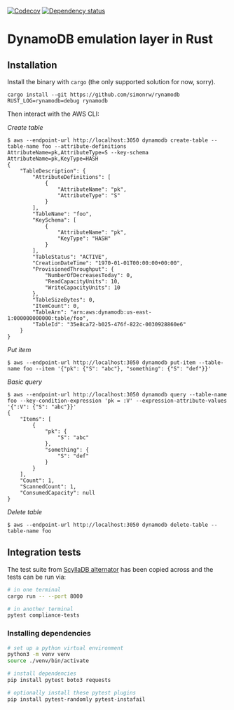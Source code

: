 <!-- [![Crates.io](https://img.shields.io/crates/v/cargo-index-transit.svg)](https://crates.io/crates/cargo-index-transit) -->
<!-- [![Documentation](https://docs.rs/cargo-index-transit/badge.svg)](https://docs.rs/cargo-index-transit/) -->
[![Codecov](https://codecov.io/github/simonrw/rynamodb/coverage.svg?branch=main)](https://codecov.io/gh/simonrw/rynamodb)
[![Dependency status](https://deps.rs/repo/github/simonrw/rynamodb/status.svg)](https://deps.rs/repo/github/simonrw/rynamodb)

# DynamoDB emulation layer in Rust

## Installation

Install the binary with `cargo` (the only supported solution for now, sorry).

```
cargo install --git https://github.com/simonrw/rynamodb
RUST_LOG=rynamodb=debug rynamodb
```

Then interact with the AWS CLI:

*Create table*
```
$ aws --endpoint-url http://localhost:3050 dynamodb create-table --table-name foo --attribute-definitions AttributeName=pk,AttributeType=S --key-schema AttributeName=pk,KeyType=HASH
{
    "TableDescription": {
        "AttributeDefinitions": [
            {
                "AttributeName": "pk",
                "AttributeType": "S"
            }
        ],
        "TableName": "foo",
        "KeySchema": [
            {
                "AttributeName": "pk",
                "KeyType": "HASH"
            }
        ],
        "TableStatus": "ACTIVE",
        "CreationDateTime": "1970-01-01T00:00:00+00:00",
        "ProvisionedThroughput": {
            "NumberOfDecreasesToday": 0,
            "ReadCapacityUnits": 10,
            "WriteCapacityUnits": 10
        },
        "TableSizeBytes": 0,
        "ItemCount": 0,
        "TableArn": "arn:aws:dynamodb:us-east-1:000000000000:table/foo",
        "TableId": "35e8ca72-b025-476f-822c-0030928860e6"
    }
}
```

*Put item*
```
$ aws --endpoint-url http://localhost:3050 dynamodb put-item --table-name foo --item '{"pk": {"S": "abc"}, "something": {"S": "def"}}'
```

*Basic query*
```
$ aws --endpoint-url http://localhost:3050 dynamodb query --table-name foo --key-condition-expression 'pk = :V' --expression-attribute-values '{":V": {"S": "abc"}}'
{
    "Items": [
        {
            "pk": {
                "S": "abc"
            },
            "something": {
                "S": "def"
            }
        }
    ],
    "Count": 1,
    "ScannedCount": 1,
    "ConsumedCapacity": null
}
```

*Delete table*

```
$ aws --endpoint-url http://localhost:3050 dynamodb delete-table --table-name foo
```

## Integration tests

The test suite from [ScyllaDB alternator](https://github.com/scylladb/scylladb) has been copied across and the tests can be run via:

```bash
# in one terminal
cargo run -- --port 8000

# in another terminal
pytest compliance-tests
```

### Installing dependencies

```bash
# set up a python virtual environment
python3 -m venv venv
source ./venv/bin/activate

# install dependencies
pip install pytest boto3 requests

# optionally install these pytest plugins
pip install pytest-randomly pytest-instafail
```
